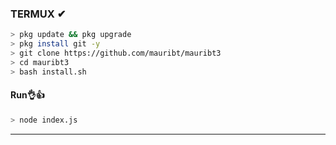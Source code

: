 
### TERMUX ✔
```bash
> pkg update && pkg upgrade
> pkg install git -y
> git clone https://github.com/mauribt/mauribt3
> cd mauribt3
> bash install.sh 
```
#### Run👌👍
```bash
> node index.js
```

---------

